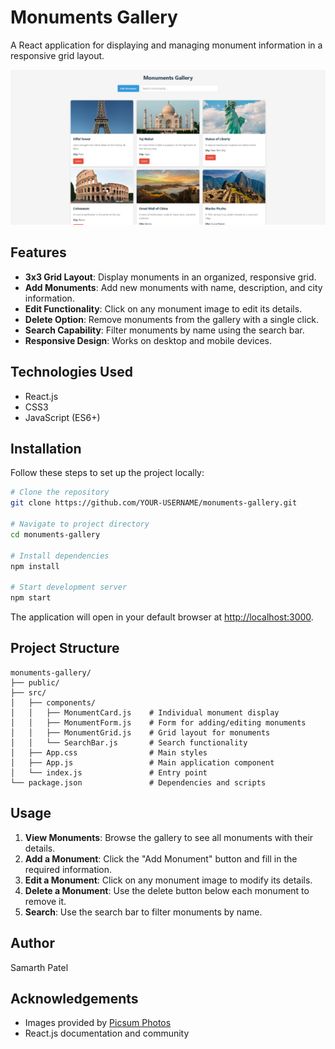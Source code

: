 # Monuments Gallery

A React application for displaying and managing monument information in a responsive grid layout.

![Monuments Gallery Screenshot](./screenshots/screenshot.png)

## Features

- **3x3 Grid Layout**: Display monuments in an organized, responsive grid.
- **Add Monuments**: Add new monuments with name, description, and city information.
- **Edit Functionality**: Click on any monument image to edit its details.
- **Delete Option**: Remove monuments from the gallery with a single click.
- **Search Capability**: Filter monuments by name using the search bar.
- **Responsive Design**: Works on desktop and mobile devices.

## Technologies Used

- React.js
- CSS3
- JavaScript (ES6+)

## Installation

Follow these steps to set up the project locally:

```bash
# Clone the repository
git clone https://github.com/YOUR-USERNAME/monuments-gallery.git

# Navigate to project directory
cd monuments-gallery

# Install dependencies
npm install

# Start development server
npm start
```

The application will open in your default browser at [http://localhost:3000](http://localhost:3000).

## Project Structure

```
monuments-gallery/
├── public/
├── src/
│   ├── components/
│   │   ├── MonumentCard.js    # Individual monument display
│   │   ├── MonumentForm.js    # Form for adding/editing monuments
│   │   ├── MonumentGrid.js    # Grid layout for monuments
│   │   └── SearchBar.js       # Search functionality
│   ├── App.css                # Main styles
│   ├── App.js                 # Main application component
│   └── index.js               # Entry point
└── package.json               # Dependencies and scripts
```

## Usage

1. **View Monuments**: Browse the gallery to see all monuments with their details.
2. **Add a Monument**: Click the "Add Monument" button and fill in the required information.
3. **Edit a Monument**: Click on any monument image to modify its details.
4. **Delete a Monument**: Use the delete button below each monument to remove it.
5. **Search**: Use the search bar to filter monuments by name.


## Author

Samarth Patel

## Acknowledgements

- Images provided by [Picsum Photos](https://picsum.photos)
- React.js documentation and community
